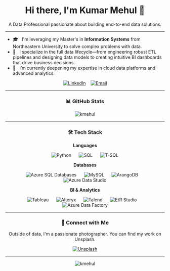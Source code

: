 <h1 align="center">Hi there, I'm Kumar Mehul 👋</h1>

<p align="center">
  A Data Professional passionate about building end-to-end data solutions.
</p>

---

- 🎓 &nbsp; I'm leveraging my Master's in **Information Systems** from Northeastern University to solve complex problems with data.
- 🔭 &nbsp; I specialize in the full data lifecycle—from engineering robust ETL pipelines and designing data models to creating intuitive BI dashboards that drive business decisions.
- 🌱 &nbsp; I’m currently deepening my expertise in cloud data platforms and advanced analytics.

<p align="center">
  <a href="https://www.linkedin.com/in/kmehul992/"><img src="https://img.shields.io/badge/LinkedIn-0077B5?style=plastic" alt="LinkedIn"/></a>
  &nbsp;&nbsp;
  <a href="mailto:kumar-mehul@outlook.com"><img src="https://img.shields.io/badge/Email-708090?style=plastic" alt="Email"/></a>
</p>

---

<h3 align="center">📊 GitHub Stats</h3>
<p align="center">
  <img align="center" src="https://github-readme-stats.vercel.app/api?username=kmehul&show_icons=true&locale=en&theme=tokyonight" alt="kmehul" />
</p>

---

<h3 align="center">🛠️ Tech Stack</h3>

<p align="center">
  <strong>Languages</strong>
</p>
<p align="center">
    <img src="https://img.shields.io/badge/Python-4B8BBE?style=plastic" alt="Python"/>
    &nbsp;&nbsp;&nbsp;&nbsp;
    <img src="https://img.shields.io/badge/SQL-C75F5F?style=plastic" alt="SQL"/>
    &nbsp;&nbsp;&nbsp;&nbsp;
    <img src="https://img.shields.io/badge/T--SQL-D98A61?style=plastic" alt="T-SQL"/>
</p>

<p align="center">
  <strong>Databases</strong>
</p>
<p align="center">
    <img src="https://img.shields.io/badge/Azure_SQL_Databases-5DA9E9?style=plastic" alt="Azure SQL Databases"/>
    &nbsp;&nbsp;&nbsp;&nbsp;
    <img src="https://img.shields.io/badge/MySQL-68A063?style=plastic" alt="MySQL"/>
    &nbsp;&nbsp;&nbsp;&nbsp;
    <img src="https://img.shields.io/badge/ArangoDB-8A9A5B?style=plastic" alt="ArangoDB"/>
    &nbsp;&nbsp;&nbsp;&nbsp;
    <img src="https://img.shields.io/badge/Azure_Data_Studio-737CA1?style=plastic" alt="Azure Data Studio"/>
</p>

<p align="center">
  <strong>BI & Analytics</strong>
</p>
<p align="center">
    <img src="https://img.shields.io/badge/Tableau-E97627?style=plastic" alt="Tableau"/>
    &nbsp;&nbsp;&nbsp;&nbsp;
    <img src="https://img.shields.io/badge/Alteryx-3D85C6?style=plastic" alt="Alteryx"/>
    &nbsp;&nbsp;&nbsp;&nbsp;
    <img src="https://img.shields.io/badge/Talend-B47480?style=plastic" alt="Talend"/>
    &nbsp;&nbsp;&nbsp;&nbsp;
    <img src="https://img.shields.io/badge/E/R_Studio-5F737C?style=plastic" alt="E/R Studio"/>
    &nbsp;&nbsp;&nbsp;&nbsp;
    <img src="https://img.shields.io/badge/Azure_Data_Factory-4A7C59?style=plastic" alt="Azure Data Factory"/>
</p>

---

<h3 align="center">🤝 Connect with Me</h3>
<p align="center">
Outside of data, I'm a passionate photographer. You can find my work on Unsplash.
<br/>
<p align="center">
  <a href="https://unsplash.com/@the_nemesis" target="_blank"><img src="https://img.shields.io/badge/Unsplash-4A4A4A?style=plastic" alt="Unsplash"/></a>
</p>
</p>

---

<p align="center">
  <img src="https://komarev.com/ghpvc/?username=kmehul&label=Profile%20Visitors&color=blueviolet" alt="kmehul" />
</p>
